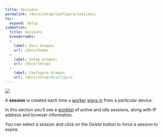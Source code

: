 ```yaml
---
title: Sessions
permalink: /docs/setup/configure/sessions/
toc:
  expand: Setup
jumbotron:
  title: Sessions
  breadcrumbs:
  - 
    label: Docs &raquo;
    url: /docs/home/
  - 
    label: Setup &raquo;
    url: /docs/setup/
  - 
    label: Configure &raquo;
    url: /docs/setup/#configure
---
```


<div class="cerb-screenshot">
<img src="/assets/images/docs/setup/sessions.png" class="screenshot">
</div>

A **session** is created each time a [worker](/docs/workers/) [signs in](/docs/logging-in) from a particular device.

In this section you'll see a [worklist](/docs/worklists/) of active and idle sessions, along with IP address and browser information.

You can select a session and click on the _Delete_ button to force a session to expire.
